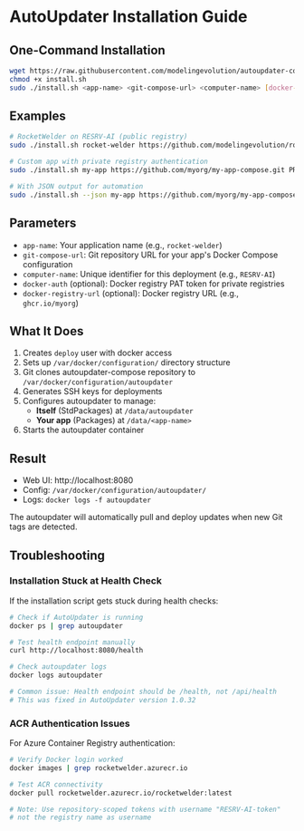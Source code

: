 # AutoUpdater Installation Guide

## One-Command Installation

```bash
wget https://raw.githubusercontent.com/modelingevolution/autoupdater-compose/master/install.sh
chmod +x install.sh
sudo ./install.sh <app-name> <git-compose-url> <computer-name> [docker-auth] [docker-registry-url]
```

## Examples

```bash
# RocketWelder on RESRV-AI (public registry)
sudo ./install.sh rocket-welder https://github.com/modelingevolution/rocketwelder-compose.git RESRV-AI

# Custom app with private registry authentication
sudo ./install.sh my-app https://github.com/myorg/my-app-compose.git PROD-001 ghp_token123 ghcr.io/myorg

# With JSON output for automation
sudo ./install.sh --json my-app https://github.com/myorg/my-app-compose.git PROD-001
```

## Parameters

- `app-name`: Your application name (e.g., `rocket-welder`)
- `git-compose-url`: Git repository URL for your app's Docker Compose configuration
- `computer-name`: Unique identifier for this deployment (e.g., `RESRV-AI`)
- `docker-auth` (optional): Docker registry PAT token for private registries
- `docker-registry-url` (optional): Docker registry URL (e.g., `ghcr.io/myorg`)

## What It Does

1. Creates `deploy` user with docker access
2. Sets up `/var/docker/configuration/` directory structure
3. Git clones autoupdater-compose repository to `/var/docker/configuration/autoupdater`
4. Generates SSH keys for deployments
5. Configures autoupdater to manage:
   - **Itself** (StdPackages) at `/data/autoupdater`
   - **Your app** (Packages) at `/data/<app-name>`
6. Starts the autoupdater container

## Result

- Web UI: http://localhost:8080
- Config: `/var/docker/configuration/autoupdater/`
- Logs: `docker logs -f autoupdater`

The autoupdater will automatically pull and deploy updates when new Git tags are detected.

## Troubleshooting

### Installation Stuck at Health Check

If the installation script gets stuck during health checks:

```bash
# Check if AutoUpdater is running
docker ps | grep autoupdater

# Test health endpoint manually
curl http://localhost:8080/health

# Check autoupdater logs
docker logs autoupdater

# Common issue: Health endpoint should be /health, not /api/health
# This was fixed in AutoUpdater version 1.0.32
```

### ACR Authentication Issues

For Azure Container Registry authentication:

```bash
# Verify Docker login worked
docker images | grep rocketwelder.azurecr.io

# Test ACR connectivity
docker pull rocketwelder.azurecr.io/rocketwelder:latest

# Note: Use repository-scoped tokens with username "RESRV-AI-token"
# not the registry name as username
```